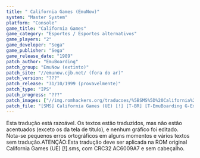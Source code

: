 ```yaml
---
title: " California Games (EmuNow)"
system: "Master System"
platform: "Console"
game_title: "California Games"
game_category: "Esportes / Esportes alternativos"
game_players: "2"
game_developer: "Sega"
game_publisher: "Sega"
game_release_date: "1989"
patch_author: "EmuBoarding"
patch_group: "EmuNow (extinto)"
patch_site: "//emunow.cjb.net/ (fora do ar)"
patch_version: "???"
patch_release: "31/10/1999 (provavelmente)"
patch_type: "IPS"
patch_progress: "???"
patch_images: ["//img.romhackers.org/traducoes/%5BSMS%5D%20California%20Games%20-%20EmuNow%20-%201.png","//img.romhackers.org/traducoes/%5BSMS%5D%20California%20Games%20-%20EmuNow%20-%202.png","//img.romhackers.org/traducoes/%5BSMS%5D%20California%20Games%20-%20EmuNow%20-%203.png"]
patch_file: "[SMS] California Games (UE) [!] [T-BR] [T-EmuBoarding G-EmuNow] [A-1999].rar"
---
```

Esta tradução está razoável. Os textos estão traduzidos, mas não estão acentuados (exceto os da tela de título), e nenhum gráfico foi editado. Nota-se pequenos erros ortográficos em alguns momentos e vários textos sem tradução.ATENÇÃO:Esta tradução deve ser aplicada na ROM original California Games (UE) [!].sms, com CRC32 AC6009A7 e sem cabeçalho.